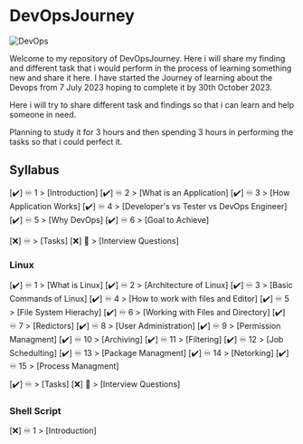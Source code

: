 # DevOpsJourney
  ![DevOps](https://github.com/MeatBag69/DevOpsJourney/assets/55755926/1f06ce65-afb0-47d3-96b2-798bcc53fc35)

Welcome to my repository of DevOpsJourney. Here i will share my finding and different task that i would perform in the process of learning something new and share it here. I have started the Journey of learning about the Devops from 7 July 2023 hoping to complete it by 30th October 2023.

Here i will try to share different task and findings so that i can learn and help someone in need.

Planning to study it for 3 hours and then spending 3 hours in performing the tasks so that i could perfect it.

## Syllabus
[✔️] ♾️ 1 > [Introduction]
[✔️] ♾️ 2 > [What is an Application]
[✔️] ♾️ 3 > [How Application Works]
[✔️] ♾️ 4 > [Developer's vs Tester vs DevOps Engineer]
[✔️] ♾️ 5 > [Why DevOps]
[✔️] ♾️ 6 > [Goal to Achieve]

[❌] ♾️ > [Tasks]
[❌] 💯 > [Interview Questions]

### Linux
[✔️] ♾️ 1 > [What is Linux]
[✔️] ♾️ 2 > [Architecture of Linux]
[✔️] ♾️ 3 > [Basic Commands of Linux]
[✔️] ♾️ 4 > [How to work with files and Editor]
[✔️] ♾️ 5 > [File System Hierachy]
[✔️] ♾️ 6 > [Working with Files and Directory]
[✔️] ♾️ 7 > [Redictors]
[✔️] ♾️ 8 > [User Administration]
[✔️] ♾️ 9 > [Permission Managment]
[✔️] ♾️ 10 > [Archiving]
[✔️] ♾️ 11 > [Filtering]
[✔️] ♾️ 12 > [Job Schedulting]
[✔️] ♾️ 13 > [Package Managment]
[✔️] ♾️ 14 > [Netorking]
[✔️] ♾️ 15 > [Process Managment]


[✔️] ♾️ > [Tasks]
[❌] 💯 > [Interview Questions]


### Shell Script
[❌] ♾️ 1 > [Introduction]

